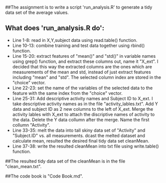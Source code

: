 ##The assignment is to write a script 'run_analysis.R' to generate a tidy data set of the average values. 

## What does 'run_analysis.R do':
* Line 1-8: read in X,Y,subject data using read.table() function.
* Line 10-13: combine training and test data together using rbind() function.
* Line 15-20: extract features of "mean()" and "std()" in variable names using grep() function, and extract these columns out, name it "X_ext". I decided that this way the extracted columns are the ones which are measurements of the mean and std, instead of just extract features including "mean" and "std". The selected column index are stored in the "choice" vector.
* Line 22-23: set the name of the variables of the selected data to the feature with the same index from the "choice" vector.
* Line 25-31: Add descriptive activity names and Subject ID to X_ext. I take descriptive activity names as in the file "activity_lables.txt". Add Y data and subject ID as 2 new columns to the left of X_ext. Merge the activity lables with X_ext to attach the discriptive names of activity to the data. Delete the Y data collumn after the merge. Name the first collumn "Activity".
* Line 33-35: melt the data into tall skiny data set of "Activity" and "Subject.ID" vs. all measurements. dcast the melted dataset and calculate mean, resulted the desired final tidy data set cleanMean.
* Line 37-38: write the resulted cleanMean into txt file using write.table() function.


##The resulted tidy data set of the cleanMean is in the file "clean_mean.txt".

##The code book is "Code Book.md".
